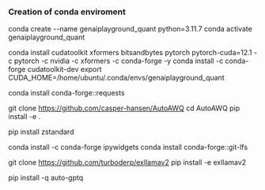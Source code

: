 ### Creation of conda enviroment
conda create --name genaiplayground_quant python=3.11.7
conda activate genaiplayground_quant

conda install cudatoolkit xformers bitsandbytes pytorch pytorch-cuda=12.1 -c pytorch -c nvidia -c xformers -c conda-forge -y
conda install -c conda-forge cudatoolkit-dev
export CUDA_HOME=/home/ubuntu/.conda/envs/genaiplayground_quant

conda install conda-forge::requests

git clone https://github.com/casper-hansen/AutoAWQ
cd AutoAWQ
pip install -e .

pip install zstandard

conda install -c conda-forge ipywidgets
conda install conda-forge::git-lfs

git clone https://github.com/turboderp/exllamav2
pip install -e exllamav2

pip install -q auto-gptq